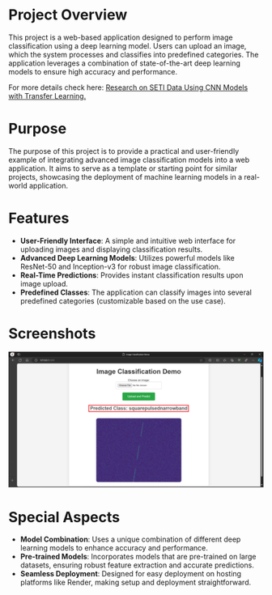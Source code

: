 # Project Overview

This project is a web-based application designed to perform image classification using a deep learning model. Users can upload an image, which the system processes and classifies into predefined categories. The application leverages a combination of state-of-the-art deep learning models to ensure high accuracy and performance.

For more details check here: [Research on SETI Data Using CNN Models with Transfer Learning.](https://github.com/HR-Fahim/Research-on-SETI-Data-Using-CNN-Models-with-Transfer-Learning.git)

# Purpose

The purpose of this project is to provide a practical and user-friendly example of integrating advanced image classification models into a web application. It aims to serve as a template or starting point for similar projects, showcasing the deployment of machine learning models in a real-world application.

# Features

- **User-Friendly Interface**: A simple and intuitive web interface for uploading images and displaying classification results.
- **Advanced Deep Learning Models**: Utilizes powerful models like ResNet-50 and Inception-v3 for robust image classification.
- **Real-Time Predictions**: Provides instant classification results upon image upload.
- **Predefined Classes**: The application can classify images into several predefined categories (customizable based on the use case).

# Screenshots

![alt text](<Result on HTML.png>)

# Special Aspects

- **Model Combination**: Uses a unique combination of different deep learning models to enhance accuracy and performance.
- **Pre-trained Models**: Incorporates models that are pre-trained on large datasets, ensuring robust feature extraction and accurate predictions.
- **Seamless Deployment**: Designed for easy deployment on hosting platforms like Render, making setup and deployment straightforward.

